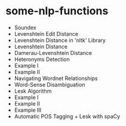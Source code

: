 # some-nlp-functions 
 * Soundex
 * Levenshtein Edit Distance
 * Levenshtein Distance in 'nltk' Library
  * Levenshtein Distance
  * Damerau-Levenshtein Distance
 * Heteronyms Detection
  * Example I
  * Example II
 * Navigating Wordnet Relationships
 * Word-Sense Disambiguation
 * Lesk Algorithm
  * Example I
  * Example II
  * Example III
* Automatic POS Tagging + Lesk with spaCy
